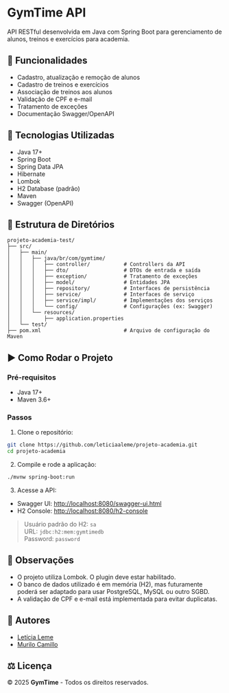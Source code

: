 # GymTime API

API RESTful desenvolvida em Java com Spring Boot para gerenciamento de alunos, treinos e exercícios para academia.

## 🧾 Funcionalidades

- Cadastro, atualização e remoção de alunos
- Cadastro de treinos e exercícios
- Associação de treinos aos alunos
- Validação de CPF e e-mail
- Tratamento de exceções
- Documentação Swagger/OpenAPI

## 🚀 Tecnologias Utilizadas

- Java 17+
- Spring Boot
- Spring Data JPA
- Hibernate
- Lombok
- H2 Database (padrão)
- Maven
- Swagger (OpenAPI)

## 📁 Estrutura de Diretórios

```
projeto-academia-test/
├── src/
│   ├── main/
│   │   ├── java/br/com/gymtime/
│   │   │   ├── controller/           # Controllers da API
│   │   │   ├── dto/                  # DTOs de entrada e saída
│   │   │   ├── exception/            # Tratamento de exceções
│   │   │   ├── model/                # Entidades JPA
│   │   │   ├── repository/           # Interfaces de persistência
│   │   │   ├── service/              # Interfaces de serviço
│   │   │   ├── service/impl/         # Implementações dos serviços
│   │   │   └── config/               # Configurações (ex: Swagger)
│   │   └── resources/
│   │       ├── application.properties
│   └── test/                         
├── pom.xml                           # Arquivo de configuração do Maven
```

## ▶️ Como Rodar o Projeto

### Pré-requisitos

- Java 17+
- Maven 3.6+

### Passos

1. Clone o repositório:
```bash
git clone https://github.com/leticiaaleme/projeto-academia.git
cd projeto-academia
```

2. Compile e rode a aplicação:
```bash
./mvnw spring-boot:run
```

3. Acesse a API:
- Swagger UI: [http://localhost:8080/swagger-ui.html](http://localhost:8080/swagger-ui.html)
- H2 Console: [http://localhost:8080/h2-console](http://localhost:8080/h2-console)

> Usuário padrão do H2: `sa`  
> URL: `jdbc:h2:mem:gymtimedb`  
> Password: `password`


## 📌 Observações

- O projeto utiliza Lombok. O plugin deve estar habilitado.
- O banco de dados utilizado é em memória (H2), mas futuramente poderá ser adaptado para usar PostgreSQL, MySQL ou outro SGBD.
- A validação de CPF e e-mail está implementada para evitar duplicatas.

## 📄 Autores

- [Letícia Leme](https://github.com/leticiaaleme)
- [Murilo Camillo](https://github.com/MuriloCamillo)

## ⚖️ **Licença**

© 2025 **GymTime** - Todos os direitos reservados.
